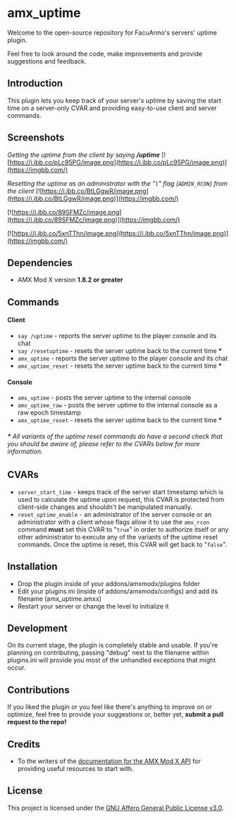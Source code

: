 amx_uptime
==========

Welcome to the open-source repository for FacuArmo's servers' uptime plugin.

Feel free to look around the code, make improvements and provide suggestions and feedback.

## Introduction

This plugin lets you keep track of your server's uptime by saving the start time on a server-only CVAR and providing easy-to-use client and server commands.

## Screenshots

*Getting the uptime from the client by saying **/uptime***
[![https://i.ibb.co/pLc95PG/image.png](https://i.ibb.co/pLc95PG/image.png)](https://imgbb.com/)

*Resetting the uptime as an administrator with the "`l`" flag (`ADMIN_RCON`) from the client*
[![https://i.ibb.co/BtLGgwR/image.png](https://i.ibb.co/BtLGgwR/image.png)](https://imgbb.com/)

[![https://i.ibb.co/89SFMZc/image.png](https://i.ibb.co/89SFMZc/image.png)](https://imgbb.com/)

[![https://i.ibb.co/5xnTThn/image.png](https://i.ibb.co/5xnTThn/image.png)](https://imgbb.com/)

## Dependencies

- AMX Mod X version **1.8.2 or greater**

## Commands

#### Client

- `say /uptime` - reports the server uptime to the player console and its chat
- `say /resetuptime` - resets the server uptime back to the current time **&ast;**
- `amx_uptime` - reports the server uptime to the player console and its chat
- `amx_uptime_reset` - resets the server uptime back to the current time **&ast;**

#### Console

- `amx_uptime` - posts the server uptime to the internal console
- `amx_uptime_raw` - posts the server uptime to the internal console as a raw epoch timestamp
- `amx_uptime_reset` - resets the server uptime back to the current time **&ast;**

###### **&ast;** All variants of the uptime reset commands do have a second check that you should be aware of, please refer to the CVARs below for more information.

## CVARs

- `server_start_time` - keeps track of the server start timestamp which is used to calculate the uptime upon request, this CVAR is protected from client-side changes and shouldn't be manipulated manually.
- `reset_uptime_enable` - an administrator of the server console or an administrator with a client whose flags allow it to use the `amx_rcon` command **must** set this CVAR to "`true`" in order to authorize itself or any other administrator to execute any of the variants of the uptime reset commands. Once the uptime is reset, this CVAR will get back to "`false`".

## Installation

- Drop the plugin inside of your addons/amxmodx/plugins folder
- Edit your plugins.ini (inside of addons/amxmodx/configs) and add its filename (amx_uptime.amxx)
- Restart your server or change the level to initialize it

## Development

On its current stage, the plugin is completely stable and usable. If you're planning on contributing, passing "debug" next to the filename within plugins.ini will provide you most of the unhandled exceptions that might occur.

## Contributions

If you liked the plugin or you feel like there's anything to improve on or optimize, feel free to provide your suggestions or, better yet,  **submit a pull request to the repo!**

## Credits

- To the writers of the [documentation for the AMX Mod X API]("https://www.amxmodx.org/api/amxmodx/") for providing useful resources to start with.

## License

This project is licensed under the [GNU Affero General Public License v3.0](LICENSE).